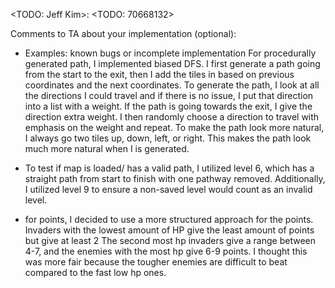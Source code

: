 <TODO: Jeff Kim>: <TODO: 70668132>

Comments to TA about your implementation (optional):
- Examples: known bugs or incomplete implementation
For procedurally generated path, I implemented biased DFS. I first generate a path going from the start to the exit, then I add the tiles in based on
previous coordinates and the next coordinates. To generate the path, I look at all the directions I could travel and if there is no issue, I put that direction
into a list with a weight. If the path is going towards the exit, I give the direction extra weight. I then randomly choose a direction to travel with 
emphasis on the weight and repeat. To make the path look more natural, I always go two tiles up, down, left, or right. This makes the path look much more natural
when I is generated. 

- To test if map is loaded/ has a valid path, I utilized level 6, which has a straight path from start to finish with one pathway removed. Additionally, I utilized 
level 9 to ensure a non-saved level would count as an invalid level.

- for points, I decided to use a more structured approach for the points. Invaders with the lowest amount of HP give the least amount of points but give at least 2
The second most hp invaders give a range between 4-7, and the enemies with the most hp give 6-9 points. I thought this was more fair because the tougher enemies
are difficult to beat compared to the fast low hp ones.